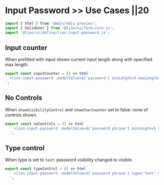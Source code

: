 # Input Password >> Use Cases ||20

```js script
import { html } from '@mdjs/mdjs-preview';
import { Validator } from '@lion/ui/form-core.js';
import '@lion/ui/define/lion-input-password.js';
```

## Input counter

When prefilled with input shows current input length along with specified max length.

```js preview-story
export const inputCounter = () => html`
  <lion-input-password .modelValue=${'password'} minLength=5 maxLength=20 showVisibilityControl=true label="Password"></lion-input-password>
`;
```

## No Controls

When `showVisibilityControl` and `showCharCounter` set to false: none of controls shown.

```js preview-story
export const noControls = () => html`
    <lion-input-password .modelValue=${'password phrase'} minLength=5 maxLength=20 .showVisibilityControl=false .showCharCounter=false label="Password"></lion-input-password>
  `;
```

## Type control

When type is set to `text`: password visibility changed to visible.

```js preview-story
export const typeControl = () => html`
    <lion-input-password .modelValue=${'password phrase'} type='text' minLength=5 maxLength=20 showVisibilityControl=true label="Password"></lion-input-password>
  `;
```